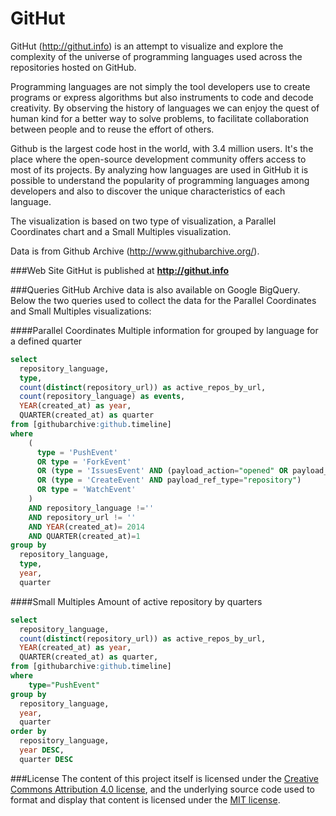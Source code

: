 GitHut
==============

GitHut (http://githut.info) is an attempt to visualize and explore the complexity of the universe of programming languages used across the repositories hosted on GitHub.

Programming languages are not simply the tool developers use to create programs or express algorithms but also instruments to code and decode creativity. By observing the history of languages we can enjoy the quest of human kind for a better way to solve problems, to facilitate collaboration between people and to reuse the effort of others.

Github is the largest code host in the world, with 3.4 million users. It's the place where the open-source development community offers access to most of its projects. By analyzing how languages are used in GitHub it is possible to understand the popularity of programming languages among developers and also to discover the unique characteristics of each language. 

The visualization is based on two type of visualization, a Parallel Coordinates chart and a Small Multiples visualization.

Data is from Github Archive (http://www.githubarchive.org/).

###Web Site
GitHut is published at **http://githut.info**

###Queries
GitHub Archive data is also available on Google BigQuery. Below the two queries used to collect the data for the Parallel Coordinates and Small Multiples visualizations:

####Parallel Coordinates
Multiple information for grouped by language for a defined quarter
```sql
select 
  repository_language,
  type,
  count(distinct(repository_url)) as active_repos_by_url,
  count(repository_language) as events,
  YEAR(created_at) as year,
  QUARTER(created_at) as quarter
from [githubarchive:github.timeline]
where
    (
      type = 'PushEvent'
      OR type = 'ForkEvent'
      OR (type = 'IssuesEvent' AND (payload_action="opened" OR payload_action=="reopened"))
      OR (type = 'CreateEvent' AND payload_ref_type="repository")
      OR type = 'WatchEvent'
    )
    AND repository_language !=''
    AND repository_url != ''
    AND YEAR(created_at)= 2014
    AND QUARTER(created_at)=1
group by 
  repository_language,
  type,
  year,
  quarter
```

####Small Multiples
Amount of active repository by quarters
```sql
select
  repository_language,
  count(distinct(repository_url)) as active_repos_by_url,
  YEAR(created_at) as year,
  QUARTER(created_at) as quarter,
from [githubarchive:github.timeline]
where
    type="PushEvent"
group by
  repository_language,
  year,
  quarter
order by
  repository_language,
  year DESC,
  quarter DESC
```

###License
The content of this project itself is licensed under the [Creative Commons Attribution 4.0 license](http://creativecommons.org/licenses/by-nc-nd/4.0/), and the underlying source code used to format and display that content is licensed under the [MIT license](http://opensource.org/licenses/mit-license.php).